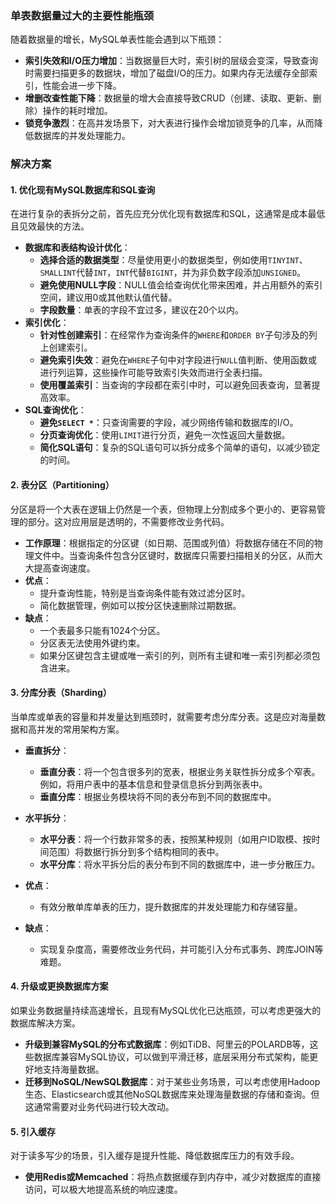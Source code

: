 
### 单表数据量过大的主要性能瓶颈

随着数据量的增长，MySQL单表性能会遇到以下瓶颈：
*   **索引失效和I/O压力增加**：当数据量巨大时，索引树的层级会变深，导致查询时需要扫描更多的数据块，增加了磁盘I/O的压力。如果内存无法缓存全部索引，性能会进一步下降。
*   **增删改查性能下降**：数据量的增大会直接导致CRUD（创建、读取、更新、删除）操作的耗时增加。
*   **锁竞争激烈**：在高并发场景下，对大表进行操作会增加锁竞争的几率，从而降低数据库的并发处理能力。

### 解决方案

#### 1. 优化现有MySQL数据库和SQL查询

在进行复杂的表拆分之前，首先应充分优化现有数据库和SQL，这通常是成本最低且见效最快的方法。

*   **数据库和表结构设计优化**：
    *   **选择合适的数据类型**：尽量使用更小的数据类型，例如使用`TINYINT`、`SMALLINT`代替`INT`，`INT`代替`BIGINT`，并为非负数字段添加`UNSIGNED`。
    *   **避免使用NULL字段**：NULL值会给查询优化带来困难，并占用额外的索引空间，建议用0或其他默认值代替。
    *   **字段数量**：单表的字段不宜过多，建议在20个以内。
*   **索引优化**：
    *   **针对性创建索引**：在经常作为查询条件的`WHERE`和`ORDER BY`子句涉及的列上创建索引。
    *   **避免索引失效**：避免在`WHERE`子句中对字段进行`NULL`值判断、使用函数或进行列运算，这些操作可能导致索引失效而进行全表扫描。
    *   **使用覆盖索引**：当查询的字段都在索引中时，可以避免回表查询，显著提高效率。
*   **SQL查询优化**：
    *   **避免`SELECT *`**：只查询需要的字段，减少网络传输和数据库的I/O。
    *   **分页查询优化**：使用`LIMIT`进行分页，避免一次性返回大量数据。
    *   **简化SQL语句**：复杂的SQL语句可以拆分成多个简单的语句，以减少锁定的时间。

#### 2. 表分区（Partitioning）

分区是将一个大表在逻辑上仍然是一个表，但物理上分割成多个更小的、更容易管理的部分。这对应用层是透明的，不需要修改业务代码。

*   **工作原理**：根据指定的分区键（如日期、范围或列值）将数据存储在不同的物理文件中。当查询条件包含分区键时，数据库只需要扫描相关的分区，从而大大提高查询速度。
*   **优点**：
    *   提升查询性能，特别是当查询条件能有效过滤分区时。
    *   简化数据管理，例如可以按分区快速删除过期数据。
*   **缺点**：
    *   一个表最多只能有1024个分区。
    *   分区表无法使用外键约束。
    *   如果分区键包含主键或唯一索引的列，则所有主键和唯一索引列都必须包含进来。

#### 3. 分库分表（Sharding）

当单库或单表的容量和并发量达到瓶颈时，就需要考虑分库分表。这是应对海量数据和高并发的常用架构方案。

*   **垂直拆分**：
    *   **垂直分表**：将一个包含很多列的宽表，根据业务关联性拆分成多个窄表。例如，将用户表中的基本信息和登录信息拆分到两张表中。
    *   **垂直分库**：根据业务模块将不同的表分布到不同的数据库中。
*   **水平拆分**：
    *   **水平分表**：将一个行数非常多的表，按照某种规则（如用户ID取模、按时间范围）将数据行拆分到多个结构相同的表中。
    *   **水平分库**：将水平拆分后的表分布到不同的数据库中，进一步分散压力。

*   **优点**：
    *   有效分散单库单表的压力，提升数据库的并发处理能力和存储容量。
*   **缺点**：
    *   实现复杂度高，需要修改业务代码，并可能引入分布式事务、跨库JOIN等难题。

#### 4. 升级或更换数据库方案

如果业务数据量持续高速增长，且现有MySQL优化已达瓶颈，可以考虑更强大的数据库解决方案。

*   **升级到兼容MySQL的分布式数据库**：例如TiDB、阿里云的POLARDB等，这些数据库兼容MySQL协议，可以做到平滑迁移，底层采用分布式架构，能更好地支持海量数据。
*   **迁移到NoSQL/NewSQL数据库**：对于某些业务场景，可以考虑使用Hadoop生态、Elasticsearch或其他NoSQL数据库来处理海量数据的存储和查询。但这通常需要对业务代码进行较大改动。

#### 5. 引入缓存

对于读多写少的场景，引入缓存是提升性能、降低数据库压力的有效手段。
*   **使用Redis或Memcached**：将热点数据缓存到内存中，减少对数据库的直接访问，可以极大地提高系统的响应速度。
